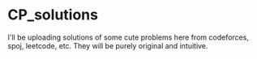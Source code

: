 # CP_solutions
I'll be uploading solutions of some cute problems here from codeforces, spoj, leetcode, etc. They will be purely original and intuitive. 
